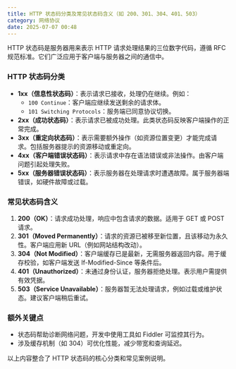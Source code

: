 ```yaml
---
title: HTTP 状态码分类及常见状态码含义（如 200、301、304、401、503）
category: 网络协议
date: 2025-07-07 00:48
---
```

HTTP 状态码是服务器用来表示 HTTP 请求处理结果的三位数字代码，遵循 RFC 规范标准。它们广泛应用于客户端与服务器之间的通信中。

### HTTP 状态码分类
- **1xx（信息性状态码）**：表示请求已接收，处理仍在继续。例如：
  - `100 Continue`：客户端应继续发送剩余的请求体。
  - `101 Switching Protocols`：服务端已同意协议切换。
- **2xx（成功状态码）**：表示请求已被成功处理。此类状态码反映客户端操作的正常完成。
- **3xx（重定向状态码）**：表示需要额外操作（如资源位置变更）才能完成请求。包括服务器提示的资源移动或重定向。
- **4xx（客户端错误状态码）**：表示请求中存在语法错误或非法操作。由客户端问题引起处理失败。
- **5xx（服务器错误状态码）**：表示服务器在处理请求时遭遇故障。属于服务器端错误，如硬件故障或过载。

### 常见状态码含义
1. **200（OK）**：请求成功处理，响应中包含请求的数据。适用于 GET 或 POST 请求。
2. **301（Moved Permanently）**：请求的资源已被移至新位置，且该移动为永久性。客户端应用新 URL（例如网站结构改动）。
3. **304（Not Modified）**：客户端缓存已是最新，无需服务器返回内容。用于缓存校验，如客户端发送 If-Modified-Since 等条件后。
4. **401（Unauthorized）**：未通过身份认证，服务器拒绝处理。表示用户需提供有效凭据。
5. **503（Service Unavailable）**：服务器暂无法处理请求，例如过载或维护状态。建议客户端稍后重试。

### 额外关键点
- 状态码帮助诊断网络问题，开发中使用工具如 Fiddler 可监控其行为。
- 涉及缓存机制（如 304）可优化性能，减少带宽和查询延迟。

以上内容整合了 HTTP 状态码的核心分类和常见案例说明。
